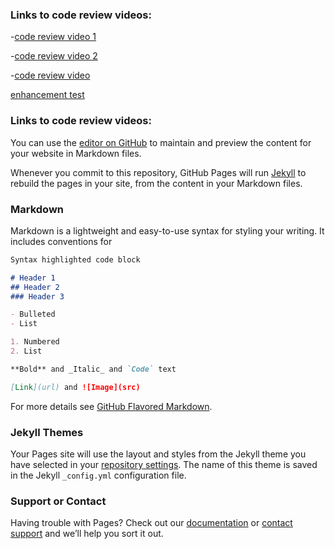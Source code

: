 
### Links to code review videos:

-[code review video 1](https://github.com/maes702/maes702.github.io/blob/master/Informal%20Code%20Review%201of3.zip)

-[code review video 2](https://github.com/maes702/maes702.github.io/blob/master/Informal%20Code%20Review%202of3.zip)

-[code review video ](https://github.com/maes702/maes702.github.io/blob/master/Informal%20Code%20Review%203of3.zip)

[enhancement test](maes702.github.io/artifacts/SlideShow.java)


### Links to code review videos:
You can use the [editor on GitHub](https://github.com/maes702/maes702.github.io/edit/master/index.md) to maintain and preview the content for your website in Markdown files.

Whenever you commit to this repository, GitHub Pages will run [Jekyll](https://jekyllrb.com/) to rebuild the pages in your site, from the content in your Markdown files.

### Markdown

Markdown is a lightweight and easy-to-use syntax for styling your writing. It includes conventions for

```markdown
Syntax highlighted code block

# Header 1
## Header 2
### Header 3

- Bulleted
- List

1. Numbered
2. List

**Bold** and _Italic_ and `Code` text

[Link](url) and ![Image](src)
```

For more details see [GitHub Flavored Markdown](https://guides.github.com/features/mastering-markdown/).

### Jekyll Themes

Your Pages site will use the layout and styles from the Jekyll theme you have selected in your [repository settings](https://github.com/maes702/maes702.github.io/settings). The name of this theme is saved in the Jekyll `_config.yml` configuration file.

### Support or Contact

Having trouble with Pages? Check out our [documentation](https://help.github.com/categories/github-pages-basics/) or [contact support](https://github.com/contact) and we’ll help you sort it out.
